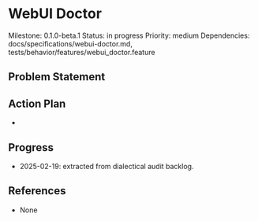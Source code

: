# WebUI Doctor
Milestone: 0.1.0-beta.1
Status: in progress
Priority: medium
Dependencies: docs/specifications/webui-doctor.md, tests/behavior/features/webui_doctor.feature

## Problem Statement
<description>


## Action Plan
- <tasks>

## Progress
- 2025-02-19: extracted from dialectical audit backlog.

## References
- None
